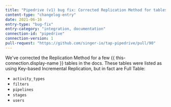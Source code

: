 ```yaml
---
title: "Pipedrive (v1) bug fix: Corrected Replication Method for tables"
content-type: "changelog-entry"
date: 2021-06-16
entry-type: "bug-fix"
entry-category: "integration, documentation"
connection-id: "pipedrive"
connection-version: 1
pull-request: "https://github.com/singer-io/tap-pipedrive/pull/90"
---
```


We've corrected the Replication Method for a few {{ this-connection.display-name }} tables in the docs. These tables were listed as using Key-based Incremental Replication, but in fact are Full Table:

- `activity_types`
- `filters`
- `pipelines`
- `stages`
- `users`